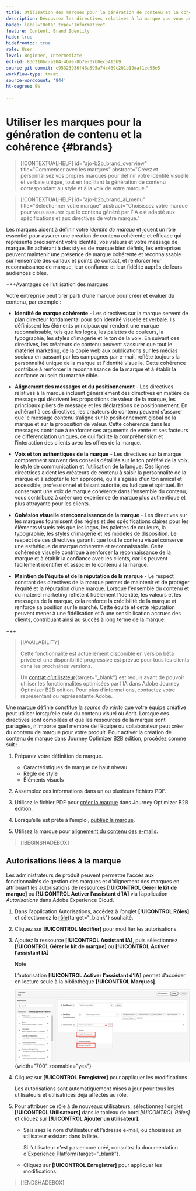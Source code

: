 ```yaml
---
title: Utilisation des marques pour la génération de contenu et la cohérence
description: Découvrez les directives relatives à la marque que vous pouvez définir dans Journey Optimizer B2B edition pour générer et optimiser votre contenu en fonction des styles et de la voix de votre marque.
badge: label="Beta" type="Informative"
feature: Content, Brand Identity
hide: true
hidefromtoc: true
role: User
level: Beginner, Intermediate
exl-id: 83d210bc-a204-4b7e-8b7e-07b0ec5413b9
source-git-commit: c95323936f48a595a74c469c201b19daf1ee95e5
workflow-type: tm+mt
source-wordcount: '844'
ht-degree: 9%

---
```


# Utiliser les marques pour la génération de contenu et la cohérence {#brands}

>[!CONTEXTUALHELP]
>id="ajo-b2b_brand_overview"
>title="Commencer avec les marques"
>abstract="Créez et personnalisez vos propres marques pour définir votre identité visuelle et verbale unique, tout en facilitant la génération de contenu correspondant au style et à la voix de votre marque."

>[!CONTEXTUALHELP]
>id="ajo-b2b_brand_ai_menu"
>title="Sélectionner votre marque"
>abstract="Choisissez votre marque pour vous assurer que le contenu généré par l’IA est adapté aux spécifications et aux directives de votre marque."

Les marques aident à définir votre _identité de marque_ et jouent un rôle essentiel pour assurer une création de contenu cohérente et efficace qui représente précisément votre identité, vos valeurs et votre message de marque. En adhérant à des styles de marque bien définis, les entreprises peuvent maintenir une présence de marque cohérente et reconnaissable sur l’ensemble des canaux et points de contact, et renforcer leur reconnaissance de marque, leur confiance et leur fidélité auprès de leurs audiences cibles.

+++Avantages de l’utilisation des marques

Votre entreprise peut tirer parti d’une marque pour créer et évaluer du contenu, par exemple :

* **Identité de marque cohérente** - Les directives sur la marque servent de plan directeur fondamental pour son identité visuelle et verbale. Ils définissent les éléments principaux qui rendent une marque reconnaissable, tels que les logos, les palettes de couleurs, la typographie, les styles d’imagerie et le ton de la voix. En suivant ces directives, les créateurs de contenu peuvent s’assurer que tout le matériel marketing, de la copie web aux publications sur les médias sociaux en passant par les campagnes par e-mail, reflète toujours la personnalité unique de la marque et l’identité visuelle. Cette cohérence contribue à renforcer la reconnaissance de la marque et à établir la confiance au sein du marché cible.

* **Alignement des messages et du positionnement** - Les directives relatives à la marque incluent généralement des directives en matière de message qui décrivent les propositions de valeur de la marque, les principaux piliers de message et les déclarations de positionnement. En adhérant à ces directives, les créateurs de contenu peuvent s’assurer que le message contenu s’aligne sur le positionnement global de la marque et sur la proposition de valeur. Cette cohérence dans les messages contribue à renforcer ses arguments de vente et ses facteurs de différenciation uniques, ce qui facilite la compréhension et l’interaction des clients avec les offres de la marque.

* **Voix et ton authentiques de la marque** - Les directives sur la marque comprennent souvent des conseils détaillés sur le ton préféré de la voix, le style de communication et l’utilisation de la langue. Ces lignes directrices aident les créateurs de contenu à saisir la personnalité de la marque et à adopter le ton approprié, qu&#39;il s&#39;agisse d&#39;un ton amical et accessible, professionnel et faisant autorité, ou ludique et spirituel. En conservant une voix de marque cohérente dans l’ensemble du contenu, vous contribuez à créer une expérience de marque plus authentique et plus attrayante pour les clients.

* **Cohésion visuelle et reconnaissance de la marque** - Les directives sur les marques fournissent des règles et des spécifications claires pour les éléments visuels tels que les logos, les palettes de couleurs, la typographie, les styles d’imagerie et les modèles de disposition. Le respect de ces directives garantit que tout le contenu visuel conserve une esthétique de marque cohérente et reconnaissable. Cette cohérence visuelle contribue à renforcer la reconnaissance de la marque et à établir la confiance avec les clients, car ils peuvent facilement identifier et associer le contenu à la marque.

* **Maintien de l’équité et de la réputation de la marque** - Le respect constant des directives de la marque permet de maintenir et de protéger l’équité et la réputation d’une marque. Lorsque l&#39;ensemble du contenu et du matériel marketing reflètent fidèlement l&#39;identité, les valeurs et les messages de la marque, cela renforce la crédibilité de la marque et renforce sa position sur le marché. Cette équité et cette réputation peuvent mener à une fidélisation et à une sensibilisation accrues des clients, contribuant ainsi au succès à long terme de la marque.

+++

>[!AVAILABILITY]
>
>Cette fonctionnalité est actuellement disponible en version bêta privée et une disponibilité progressive est prévue pour tous les clients dans les prochaines versions.
>
>Un [contrat d’utilisateur](https://www.adobe.com/legal/licenses-terms/adobe-dx-gen-ai-user-guidelines.html){target="_blank"} est requis avant de pouvoir utiliser les fonctionnalités optimisées par l’IA dans Adobe Journey Optimizer B2B edition. Pour plus d’informations, contactez votre représentant ou représentante Adobe.

Une marque définie constitue la _source de vérité_ que votre équipe créative peut utiliser lorsqu’elle crée du contenu visuel ou écrit. Lorsque ces directives sont compilées et que les ressources de la marque sont partagées, n’importe quel membre de l’équipe ou collaborateur peut créer du contenu de marque pour votre produit. Pour activer la création de contenu de marque dans Journey Optimizer B2B edition, procédez comme suit :

1. Préparez votre définition de marque.

   * Caractéristiques de marque de haut niveau
   * Règle de style
   * Éléments visuels

1. Assemblez ces informations dans un ou plusieurs fichiers PDF.

1. Utilisez le fichier PDF pour [créer la marque](./brands-manage-create.md#create-and-define-a-brand) dans Journey Optimizer B2B edition.

1. Lorsqu’elle est prête à l’emploi, [publiez la marque](./brands-manage-create.md#publish-the-brand).

1. Utilisez la marque pour [alignement du contenu des e-mails](./brand-alignment.md).
<!-- 
1. Use the brand to generate content. -->

>[!BEGINSHADEBOX]

## Autorisations liées à la marque

Les administrateurs de produit peuvent permettre l’accès aux fonctionnalités de gestion des marques et d’alignement des marques en attribuant les autorisations de ressources **[!UICONTROL Gérer le kit de marque]** ou **[!UICONTROL Activer l’assistant d’IA]** via l’application _Autorisations_ dans Adobe Experience Cloud.

1. Dans l’application Autorisations, accédez à l’onglet **[!UICONTROL Rôles]** et sélectionnez le [rôle](https://experienceleague.adobe.com/fr/docs/experience-platform/access-control/abac/permissions-ui/roles){target="_blank"} souhaité.

1. Cliquez sur **[!UICONTROL Modifier]** pour modifier les autorisations.

1. Ajoutez la ressource **[!UICONTROL Assistant IA]**, puis sélectionnez **[!UICONTROL Gérer le kit de marque]** ou **[!UICONTROL Activer l’assistant IA]**

   >[!NOTE]
   >
   >L’autorisation **[!UICONTROL Activer l’assistant d’IA]** permet d’accéder en lecture seule à la bibliothèque **[!UICONTROL Marques]**.

   ![Ajout de l’autorisation d’assistant AI pour l’accès aux marques](./assets/brands-aep-permissions.png){width="700" zoomable="yes"}

1. Cliquez sur **[!UICONTROL Enregistrer]** pour appliquer les modifications.

   Les autorisations sont automatiquement mises à jour pour tous les utilisateurs et utilisatrices déjà affectés au rôle.

1. Pour attribuer ce rôle à de nouveaux utilisateurs, sélectionnez l’onglet **[!UICONTROL Utilisateurs]** dans le tableau de bord _[!UICONTROL Rôles]_ et cliquez sur **[!UICONTROL Ajouter un utilisateur]**.

   * Saisissez le nom d’utilisateur et l’adresse e-mail, ou choisissez un utilisateur existant dans la liste.

     Si l’utilisateur n’est pas encore créé, consultez la documentation d’[Experience Platform](https://experienceleague.adobe.com/fr/docs/experience-platform/access-control/abac/permissions-ui/users){target="_blank"}.

   * Cliquez sur **[!UICONTROL Enregistrer]** pour appliquer les modifications.

>[!ENDSHADEBOX]
